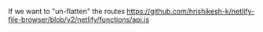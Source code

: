 If we want to "un-flatten" the routes https://github.com/hrishikesh-k/netlify-file-browser/blob/v2/netlify/functions/api.js
